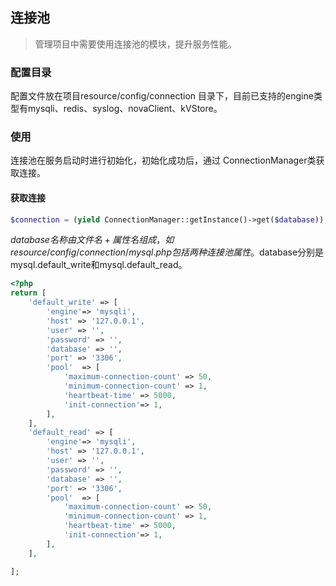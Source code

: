 ## 连接池

> 管理项目中需要使用连接池的模块，提升服务性能。

### 配置目录

配置文件放在项目resource/config/connection 目录下，目前已支持的engine类型有mysqli、redis、syslog、novaClient、kVStore。

### 使用

连接池在服务启动时进行初始化，初始化成功后，通过 ConnectionManager类获取连接。

#### 获取连接

```php
$connection = (yield ConnectionManager::getInstance()->get($database));
```

$database名称由文件名+属性名组成，如resource/config/connection/mysql.php包括两种连接池属性。$database分别是mysql.default\_write和mysql.default\_read。

```php
<?php
return [
    'default_write' => [
        'engine'=> 'mysqli',
        'host' => '127.0.0.1',
        'user' => '',
        'password' => '',
        'database' => '',
        'port' => '3306',
        'pool'  => [
            'maximum-connection-count' => 50,
            'minimum-connection-count' => 1,
            'heartbeat-time' => 5000,
            'init-connection'=> 1,
        ],
    ],
    'default_read' => [
        'engine'=> 'mysqli',
        'host' => '127.0.0.1',
        'user' => '',
        'password' => '',
        'database' => '',
        'port' => '3306',
        'pool'  => [
            'maximum-connection-count' => 50,
            'minimum-connection-count' => 1,
            'heartbeat-time' => 5000,
            'init-connection'=> 1,
        ],
    ],

];
```



